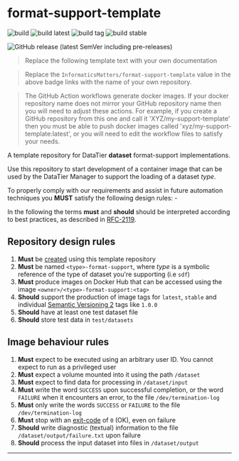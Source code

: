 # format-support-template

![build](https://github.com/InformaticsMatters/format-support-template/workflows/build/badge.svg)
![build latest](https://github.com/InformaticsMatters/format-support-template/workflows/publish%20latest/badge.svg)
![build tag](https://github.com/InformaticsMatters/format-support-template/workflows/publish%20tag/badge.svg)
![build stable](https://github.com/InformaticsMatters/format-support-template/workflows/publish%20stable/badge.svg)

![GitHub release (latest SemVer including pre-releases)](https://img.shields.io/github/v/release/InformaticsMatters/format-support-template?include_prereleases)

>   Replace the following template text with your own documentation

>   Replace the `InformaticsMatters/format-support-template` value in the
    above badge links with the name of your own repository.

>   The GitHub Action workflows generate docker images.
    If your docker repository name does not mirror your
    GitHub repository name then you will need to adjust these actions.
    For example, if you create a GitHub repository from this one and call it
    'XYZ/my-support-template' then you must be able to push docker images
    called 'xyz/my-support-template:latest', or you will need to edit the
    workflow files to satisfy your needs.

A template repository for DataTier **dataset** format-support implementations.

Use this repository to start development of a container image that can be
used by the DataTier Manager to support the loading of a dataset _type_.

To properly comply with our requirements and assist in future
automation techniques you **MUST** satisfy the following design rules: -

In the following the terms **must** and **should** should be
interpreted according to best practices, as described in [RFC-2119].

## Repository design rules

1.  **Must** be [created] using this template repository 
2.  **Must** be named `<type>-format-support`, where _type_ is a
    symbolic reference of the type of dataset you're supporting (i.e `sdf`)
3.  **Must** produce images on Docker Hub that can be accessed using
    the image `<owner>/<type>-format-support:<tag>`
4.  **Should** support the production of image tags for `latest`, `stable`
    and individual [Semantic Versioning 2] tags like `1.0.0`
5.  **Should** have at least one test dataset file
6.  **Should** store test data in `test/datasets`

## Image behaviour rules

1.  **Must** expect to be executed using an arbitrary user ID.
    You cannot expect to run as a privileged user
2.  **Must** expect a volume mounted into it using the path `/dataset`
3.  **Must** expect to find data for processing in `/dataset/input`
4.  **Must** write the word `SUCCESS` upon successful completion,
    or the word `FAILURE` when it encounters an error,
    to the file `/dev/termination-log`
5.  **Must** only write the words `SUCCESS` or `FAILURE`
    to the file `/dev/termination-log`
6.  **Must** stop with an [exit-code] of `0` (OK), even on failure
7.  **Should** write diagnostic (textual) information
    to the file `/dataset/output/failure.txt` upon failure
8.  **Should** process the input dataset into files in `/dataset/output`

---

[created]: https://docs.github.com/en/github/creating-cloning-and-archiving-repositories/creating-a-repository-from-a-template
[exit-code]: https://en.wikipedia.org/wiki/Exit_status
[semantic versioning 2]: https://semver.org
[rfc-2119]: https://tools.ietf.org/html/rfc2119
